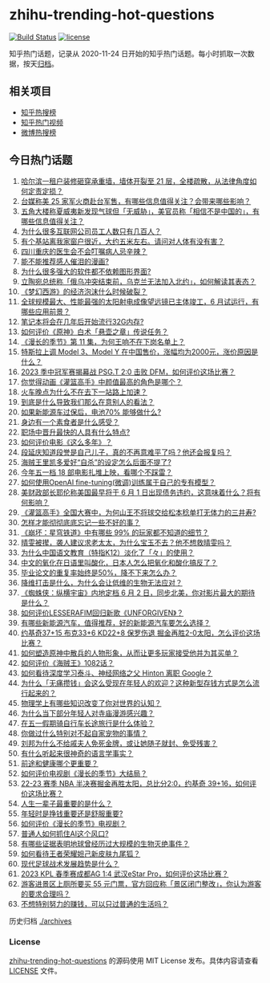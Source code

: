 # zhihu-trending-hot-questions

[![Build Status](https://github.com/justjavac/zhihu-trending-hot-questions/workflows/ci/badge.svg?branch=master)](https://github.com/justjavac/zhihu-trending-hot-questions/actions)
[![license](https://img.shields.io/github/license/justjavac/zhihu-trending-hot-questions)](https://github.com/justjavac/zhihu-trending-hot-questions/blob/master/LICENSE)

知乎热门话题，记录从 2020-11-24
日开始的知乎热门话题。每小时抓取一次数据，按天[归档](./archives)。

## 相关项目

- [知乎热搜榜](https://github.com/justjavac/zhihu-trending-top-search)
- [知乎热门视频](https://github.com/justjavac/zhihu-trending-hot-video)
- [微博热搜榜](https://github.com/justjavac/weibo-trending-hot-search)

## 今日热门话题

<!-- BEGIN -->
<!-- 最后更新时间 Wed May 03 2023 05:13:11 GMT+0800 (China Standard Time) -->

1. [哈尔滨一租户装修砸穿承重墙，墙体开裂至 21 层，全楼疏散，从法律角度如何定责定损？](https://www.zhihu.com/question/598700762)
1. [台媒称美 25 家军火商赴台军售，有哪些信息值得关注？会带来哪些影响？](https://www.zhihu.com/question/598740916)
1. [五角大楼称夏威夷新发现气球但「无威胁」，美官员称「相信不是中国的」，有哪些信息值得关注？](https://www.zhihu.com/question/598703014)
1. [为什么很多互联网公司员工人数只有几百人？](https://www.zhihu.com/question/264687820)
1. [有个基站离我家窗户很近，大约五米左右。请问对人体有没有害？](https://www.zhihu.com/question/593255596)
1. [四川重庆的医生会不会叮嘱病人忌辛辣？](https://www.zhihu.com/question/597926875)
1. [能不能推荐感人催泪的漫画?](https://www.zhihu.com/question/403580229)
1. [为什么很多强大的软件都不依赖图形界面?](https://www.zhihu.com/question/598354074)
1. [立陶宛总统称「俄乌冲突结束前，乌克兰无法加入北约」，如何解读其表态？](https://www.zhihu.com/question/598619777)
1. [《梦幻西游》的经济泡沫什么时候破裂？](https://www.zhihu.com/question/391240352)
1. [全球规模最大、性能最强的太阳射电成像望远镜已主体竣工，6 月试运行，有哪些应用前景？](https://www.zhihu.com/question/598737544)
1. [笔记本将会在几年后开始流行32G内存?](https://www.zhihu.com/question/576909246)
1. [如何评价《原神》白术「悬壶之章」传说任务？](https://www.zhihu.com/question/598751278)
1. [《漫长的季节》第 11 集，为何王响不在下岗名单上？](https://www.zhihu.com/question/598538553)
1. [特斯拉上调 Model 3、Model Y 在中国售价，涨幅均为2000元，涨价原因是什么？](https://www.zhihu.com/question/598717380)
1. [2023 季中冠军赛揭幕战 PSG.T 2:0 击败 DFM，如何评价这场比赛？](https://www.zhihu.com/question/598752979)
1. [你觉得动画《灌篮高手》中颜值最高的角色是哪个？](https://www.zhihu.com/question/459263961)
1. [火车晚点为什么不在去下一站路上加速？](https://www.zhihu.com/question/595921159)
1. [到底是什么导致我们那么在意别人的看法？](https://www.zhihu.com/question/595661637)
1. [如果新能源车过保后，电池70% 能够做什么?](https://www.zhihu.com/question/595809866)
1. [身边有一个素食者是什么感受？](https://www.zhihu.com/question/309489608)
1. [职场中晋升最快的人具有什么特点?](https://www.zhihu.com/question/587455698)
1. [如何评价电影《这么多年》？](https://www.zhihu.com/question/597460806)
1. [段延庆知道段誉是自己儿子，真的不再意难平了吗？他还会报复吗？](https://www.zhihu.com/question/598467267)
1. [海贼王里凯多爱好“自杀”的设定怎么后面不提了?](https://www.zhihu.com/question/597624370)
1. [今年五一档 18 部电影扎堆上映，看哪个不踩雷？](https://www.zhihu.com/question/598402429)
1. [如何使用OpenAI fine-tuning(微调)训练属于自己的专有模型？](https://www.zhihu.com/question/591066880)
1. [美财政部长耶伦称美国最早将于 6 月 1 日出现债务违约，这意味着什么？将有何影响？](https://www.zhihu.com/question/598701209)
1. [《灌篮高手》全国大赛中，为何山王不将球交给松本稔单打无体力的三井寿?](https://www.zhihu.com/question/597432780)
1. [怎样才能彻彻底底忘记一些不好的事？](https://www.zhihu.com/question/598545534)
1. [《崩坏：星穹铁道》中有哪些 99% 的玩家都不知道的细节？](https://www.zhihu.com/question/598251503)
1. [晴雯被撵，袭人建议求老太太，为什么宝玉不去？他不想救晴雯吗？](https://www.zhihu.com/question/587038173)
1. [为什么中国语文教育（特指K12）淡化了「々」的使用？](https://www.zhihu.com/question/589118221)
1. [中文的氧化在日语里叫酸化，日本人怎么把氧化和酸化搞反了？](https://www.zhihu.com/question/598419529)
1. [毕业论文的重复率始终是50%，降不下来怎么办？](https://www.zhihu.com/question/585270429)
1. [降维打击是什么，为什么会让低维的生物无法应对？](https://www.zhihu.com/question/598475696)
1. [《蜘蛛侠：纵横宇宙》内地定档 6 月 2 日，同步北美，你对影片最大的期待是什么？](https://www.zhihu.com/question/598230330)
1. [如何评价LESSERAFIM回归新歌《UNFORGIVEN》？](https://www.zhihu.com/question/598667480)
1. [有哪些新能源汽车，值得推荐，好的新能源汽车要怎么选择？](https://www.zhihu.com/question/593526964)
1. [约基奇37+15 布克33+6 KD22+8 保罗伤退 掘金再胜2-0太阳，怎么评价这场比赛？](https://www.zhihu.com/question/598713534)
1. [如何塑造原神中散兵的人物形象，从而让更多玩家接受他并为其买单？](https://www.zhihu.com/question/598564675)
1. [如何评价《海贼王》1082话？](https://www.zhihu.com/question/598374559)
1. [如何看待深度学习泰斗、神经网络之父 Hinton 离职 Google？](https://www.zhihu.com/question/598709243)
1. [为什么「无痛攒钱」会这么受现在年轻人的欢迎？这种新型存钱方式是怎么流行起来的？](https://www.zhihu.com/question/597461349)
1. [物理学上有哪些知识改变了你对世界的认知？](https://www.zhihu.com/question/577483982)
1. [为什么当下部分年轻人对寺庙漫游感兴趣？](https://www.zhihu.com/question/597005538)
1. [在五一假期骑自行车长途旅行是什么体验？](https://www.zhihu.com/question/598262798)
1. [你做过什么特别对不起自家宠物的事情？](https://www.zhihu.com/question/61803257)
1. [刘邦为什么不给戚夫人免死金牌，或让她随子就封、免受残害？](https://www.zhihu.com/question/598361065)
1. [有什么听起来很神奇的语言学事实？](https://www.zhihu.com/question/588032215)
1. [前途和健康哪个更重要？](https://www.zhihu.com/question/598541573)
1. [如何评价电视剧《漫长的季节》大结局？](https://www.zhihu.com/question/598631803)
1. [22-23 赛季 NBA 半决赛掘金再胜太阳，总比分2:0，约基奇 39+16，如何评价这场比赛？](https://www.zhihu.com/question/598701320)
1. [人生一辈子最重要的是什么？](https://www.zhihu.com/question/598642453)
1. [年轻时是挣钱重要还是舒服重要?](https://www.zhihu.com/question/595109955)
1. [如何评价《漫长的季节》电视剧？](https://www.zhihu.com/question/598613774)
1. [普通人如何抓住AI这个风口?](https://www.zhihu.com/question/591256543)
1. [有哪些证据表明地球曾经历过大规模的生物灭绝事件？](https://www.zhihu.com/question/598337770)
1. [如何看待王者荣耀妲己新皮肤九尾狐？](https://www.zhihu.com/question/598048730)
1. [现代足球战术发展趋势是什么？](https://www.zhihu.com/question/598545462)
1. [2023 KPL 春季赛成都AG 1:4 武汉eStar Pro，如何评价这场比赛？](https://www.zhihu.com/question/598633049)
1. [游客进景区上厕所要买 55 元门票，官方回应称「景区闭门整改」，你认为游客的要求合理吗？](https://www.zhihu.com/question/598509856)
1. [不想特别努力的赚钱，可以只过普通的生活吗？](https://www.zhihu.com/question/598488433)

<!-- END -->

历史归档 [./archives](./archives)

### License

[zhihu-trending-hot-questions](https://github.com/justjavac/zhihu-trending-hot-questions)
的源码使用 MIT License 发布。具体内容请查看 [LICENSE](./LICENSE) 文件。
